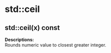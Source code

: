 #  std::ceil

## std::ceil(x) const

**Descriptions:**  
Rounds numeric value to closest greater integer.